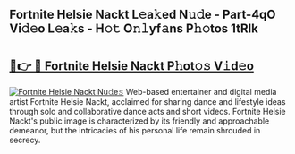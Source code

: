 ## Fortnite Helsie Nackt L𝚎a𝚔ed N𝚞𝚍e - Part-4qO Vi𝚍𝚎o L𝚎a𝚔s - H𝚘𝚝 O𝚗𝚕yf𝚊ns P𝚑𝚘tos 1tRlk

# <h2><a href="http://kf4i5a.oniu.top/?m=Fortnite+Helsie+Nackt">🔗👉 🔴 Fortnite Helsie Nackt P𝚑ot𝚘𝚜 V𝚒d𝚎o</a></h2>

[![Fortnite Helsie Nackt Nu𝚍e𝚜](https://i.imgur.com/0qMVB7G.gif)](http://kf4i5a.oniu.top/?m=Fortnite+Helsie+Nackt)
Web-based entertainer and digital media artist Fortnite Helsie Nackt, acclaimed for sharing dance and lifestyle ideas through solo and collaborative dance acts and short videos. Fortnite Helsie Nackt's public image is characterized by its friendly and approachable demeanor, but the intricacies of his personal life remain shrouded in secrecy.  
